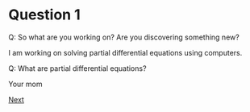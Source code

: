 # Question 1

Q: So what are you working on?
Are you discovering something new?

I am working on solving
partial differential equations
using computers.

Q: What are partial differential equations?

Your mom

[Next](q2.html)
